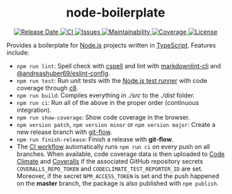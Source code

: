 <h1 align="center">
  node-boilerplate
</h1>
<p align="center">
  <a href="https://github.com/andreashuber69/node-boilerplate/releases">
    <img src="https://img.shields.io/github/release-date/andreashuber69/node-boilerplate.svg" alt="Release Date">
  </a>
  <a href="https://github.com/andreashuber69/node-boilerplate/actions/workflows/ci.yml">
    <img src="https://github.com/andreashuber69/node-boilerplate/actions/workflows/ci.yml/badge.svg" alt="CI">
  </a>
  <a href="https://github.com/andreashuber69/node-boilerplate/issues">
    <img src="https://img.shields.io/github/issues-raw/andreashuber69/node-boilerplate.svg" alt="Issues">
  </a>
  <a href="https://codeclimate.com/github/andreashuber69/node-boilerplate/maintainability">
    <img src="https://api.codeclimate.com/v1/badges/f3afec1c547d0c33bf94/maintainability" alt="Maintainability">
  </a>
  <a href="https://coveralls.io/github/andreashuber69/node-boilerplate?branch=develop">
    <img src="https://coveralls.io/repos/github/andreashuber69/node-boilerplate/badge.svg?branch=develop" alt="Coverage">
  </a>
  <a href="https://github.com/andreashuber69/node-boilerplate/blob/develop/LICENSE">
    <img src="https://img.shields.io/github/license/andreashuber69/node-boilerplate.svg" alt="License">
  </a>
</p>

Provides a boilerplate for [Node.js](https://nodejs.org/) projects written in
[TypeScript](https://www.typescriptlang.org/). Features include:

- `npm run lint`: Spell check with [cspell](https://www.npmjs.com/package/cspell) and lint with
  [markdownlint-cli](https://www.npmjs.com/package/markdownlint-cli) and
  [@andreashuber69/eslint-config](https://www.npmjs.com/package/@andreashuber69/eslint-config).
- `npm run test`: Run unit tests with the [Node.js test runner](https://nodejs.org/docs/latest-v20.x/api/test.html) with
  code coverage through [c8](https://www.npmjs.com/package/c8).
- `npm run build`: Compiles everything in *./src* to the *./dist* folder.
- `npm run ci`: Run all of the above in the proper order (continuous integration).
- `npm run show-coverage`: Show code coverage in the browser.
- `npm version patch`, `npm version minor` or `npm version major`: Create a new release branch with
  [git-flow](https://nvie.com/posts/a-successful-git-branching-model/).
- `npm run finish-release`: Finish a release with **git-flow**.
- The [CI workflow](https://github.com/andreashuber69/node-boilerplate/blob/develop/.github/workflows/ci.yml)
  automatically runs `npm run ci` on every push on all branches. When available, code coverage data is then uploaded to
  [Code Climate](https://codeclimate.com/) and [Coveralls](https://coveralls.io/) if the associated GitHub repository
  secrets `COVERALLS_REPO_TOKEN` and `CODECLIMATE_TEST_REPORTER_ID` are set. Moreover, if the secret `NPM_ACCESS_TOKEN`
  is set and the push happened on the **master** branch, the package is also published with `npm publish`.
